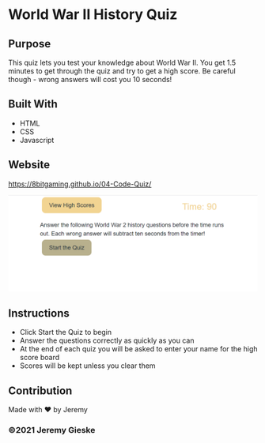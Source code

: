 # World War II History Quiz

## Purpose
This quiz lets you test your knowledge about World War II. You get 1.5 minutes to get through the quiz and try to get a high score. Be careful though - wrong answers will cost you 10 seconds!

## Built With
* HTML
* CSS
* Javascript

## Website
https://8bitgaming.github.io/04-Code-Quiz/

![screenshot of the password generator with a password](./assets/images/screenshot.PNG?raw=true)


## Instructions
* Click Start the Quiz to begin
* Answer the questions correctly as quickly as you can
* At the end of each quiz you will be asked to enter your name for the high score board
* Scores will be kept unless you clear them

## Contribution
Made with ❤️ by Jeremy

### ©️2021 Jeremy Gieske
